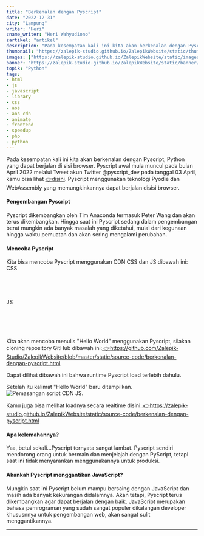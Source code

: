 ```yaml
---
title: "Berkenalan dengan Pyscript"
date: "2022-12-31"
city: "Lampung"
writer: "Heri"
zname_writer: "Heri Wahyudiono"
zartikel: "artikel"
description: "Pada kesempatan kali ini kita akan berkenalan dengan Pyscript, Python yang dapat berjalan di sisi browser"
thumbnail: "https://zalepik-studio.github.io/ZalepikWebsite/static/thumbnail/berkenalan-dengan-pyscript.png"
images: ["https://zalepik-studio.github.io/ZalepikWebsite/static/images/berkenalan-dengan-pyscript.png"]
banner: "https://zalepik-studio.github.io/ZalepikWebsite/static/banner/berkenalan-dengan-pyscript.png"
topik: "Python"
tags: 
- html
- js
- javascript
- library
- css
- aos
- aos cdn
- animate
- frontend
- speedup
- php
- python
---
```


Pada kesempatan kali ini kita akan berkenalan dengan Pyscript, Python yang dapat berjalan di sisi browser. Pyscript awal mula muncul pada bulan April 2022 melalui Tweet akun Twitter @pyscript_dev pada tanggal 03 April, kamu bisa lihat <a class="text-blue-600 italic" href="https://twitter.com/pyscript_dev/status/1510475506663059460" target="_blank"> 👉disini</a>. Pyscript menggunakan teknologi Pyodie dan WebAssembly yang memungkinkannya dapat berjalan disisi browser.

#### Pengembangan Pyscript
Pyscript dikembangkan oleh Tim Anaconda termasuk Peter Wang dan akan terus dikembangkan. Hingga saat ini Pyscript sedang dalam pengembangan berat mungkin ada banyak masalah yang diketahui, mulai dari kegunaan hingga waktu pemuatan dan akan sering mengalami perubahan.

#### Mencoba Pyscript
Kita bisa mencoba Pyscript menggunakan CDN CSS dan JS dibawah ini:
CSS
<pre class="language-python">
  <code class="language-python">
<link rel="stylesheet" href="https://pyscript.net/alpha/pyscript.css" />
  </code>
</pre>
JS
<pre class="language-python">
  <code class="language-python">
<script defer src="https://pyscript.net/alpha/pyscript.js"></script>
  </code>
</pre>

Kita akan mencoba menulis "Hello World" menggunakan Pyscript, silakan cloning repository GitHub dibawah ini:<a class="text-blue-600 italic" href="https://github.com/Zalepik-Studio/ZalepikWebsite/blob/master/static/source-code/berkenalan-dengan-pyscript.html" target="_blank"> 👉https://github.com/Zalepik-Studio/ZalepikWebsite/blob/master/static/source-code/berkenalan-dengan-pyscript.html</a>

<div class="zbarisbaru"></div>

Dapat dilihat dibawah ini bahwa runtime Pyscript load terlebih dahulu.
<img class="" src="https://zalepik-studio.github.io/ZalepikWebsite/static/images/Screenshot (1).png" alt="">

Setelah itu kalimat "Hello World" baru ditampilkan.
<img class="" src="https://zalepik-studio.github.io/ZalepikWebsite/static/images/Screenshot (2).png" alt="Pemasangan script CDN JS.">

Kamu juga bisa melihat loadnya secara realtime disini:<a class="text-blue-600 italic" href="https://zalepik-studio.github.io/ZalepikWebsite/static/source-code/berkenalan-dengan-pyscript.html" target="_blank"> 👉https://zalepik-studio.github.io/ZalepikWebsite/static/source-code/berkenalan-dengan-pyscript.html</a>

#### Apa kelemahannya?
Yaa, betul sekali...Pyscript ternyata sangat lambat. Pyscript sendiri mendorong orang untuk bermain dan menjelajah dengan PyScript, tetapi saat ini tidak menyarankan menggunakannya untuk produksi.

#### Akankah Pyscript menggantikan JavaScript?
Mungkin saat ini Pyscript belum mampu bersaing dengan JavaScript dan masih ada banyak kekurangan didalamnya. Akan
tetapi, Pyscript terus dikembangkan agar dapat berjalan dengan baik. JavaScript merupakan bahasa pemrograman yang sudah sangat populer dikalangan developer khususnnya untuk pengembangan web, akan sangat sulit menggantikannya.

<div class="zbarisbaru"></div>
<div class="zbarisbaru"></div>

---